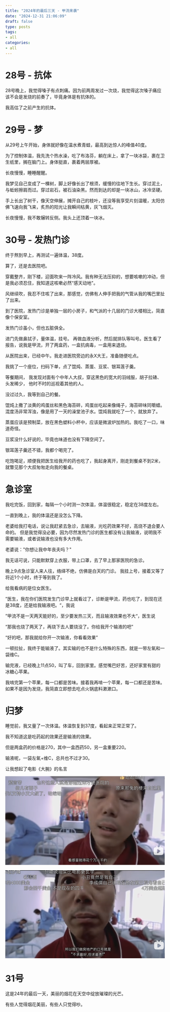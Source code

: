```yaml
---
title: "2024年的最后三天 - 甲流来袭"
date: "2024-12-31 21:06:09"
draft: false
type: posts
tags:
- all
categories:
- all
---
```




# 28号 - 抗体



28号晚上，我觉得嗓子有点刺痛。因为前两周发过一次烧，我觉得这次嗓子痛应该不会是发烧的前奏了，毕竟身体是有抗体的。



我高估了之前产生的抗体。



# 29号 - 梦



从29号上午开始，身体就好像在温水煮青蛙，最高到达惊人的峰值40度。



为了控制体温，我先洗个热水澡，吃了布洛芬，躺在床上，拿了一块冰袋，裹在卫生纸里，搁在脑门上。身体挺直，裹着两层厚被。



长夜慢慢，睡睡醒醒。



我梦见自己变成了一棵树，脚上好像长出了根须，缓慢的往地下生长。穿过泥土，与蚯蚓擦肩而过。穿过岩石，被石油染黑。然而到达的却是一块冰山，冰冷坚硬。

手上长出了树干，像天空伸展，摊开自己的枝叶，还没等我享受片刻温暖，太阳仿佛飞速向我飞来，炙热的阳光让我瞬间枯黄，灰飞烟灭。



长夜慢慢，我不敢辗转反侧。我头上还顶着一块冰。



# 30号 - 发热门诊



终于熬到早上，再测试一遍体温，38度。



算了，还是去医院吧。



穿戴整齐，刚下楼，迎面吹来一阵冷风。我有种无法压抑的，想要咳嗽的冲动，但是我必须忍住，我知道这咳嗽必然“感天动地"。



风继续吹，我忍不住咳了出来，那感觉，仿佛有人伸手把我的气管从我的嘴巴里扯了出来。



到了医院，发热门诊是单独一层的小房子，和气派的十几层的门诊大楼相比，简直像个保安室。



发热门诊虽小，但也五脏俱全。



进门先做鼻拭子，量体温，挂号。 再做血液分析，然后就排队等叫号。医生看了报告，说我是甲流，开了两盒药，一盒抗病毒，一盒用来退烧。



从医院出来，已经中午。我走进医院旁边的永X大王，准备随便吃点。



我挑了一个座位，扫码下单，点了馄炖、蒸蛋、豆浆、银耳莲子羹。 



等餐期间， 我发现对面有个中年人大叔，穿这黑色的宽大的羽绒服，胡子拉碴、头发稀少， 他时不时的巡视着其他的人。



没过过久，我等到自己的餐。

馄炖上撒了淡黄的鸡蛋丝和黑色海苔碎，鸡蛋丝吃起来像绳子，海苔碎味同嚼蜡。混度汤非常浑浊，像是用了一天的澡堂池子水。馄炖我就吃了一个，就放弃了。

蒸蛋应该是预制菜，放在黑色塑料小杯中，应该是微波炉加热的。我吃了一口，味道奇怪。

豆浆没什么好说的，毕竟也味道也没有下降空间了。

银耳莲子羹还不错，我都个喝完了。



吃饱喝足，顺便我把医生给我开的药也吃了，我起身离开，刚走到餐桌不到2米， 就瞥见那个大叔匆匆走向我的餐桌。



# 急诊室

我吃完饭，回到家，每隔一个小时测一次体温，体温很稳定，稳定在38度左右。



一直到晚上，我的体温还是没怎么下降。



老婆给我打电话，说让我赶紧去急诊，去输液，光吃药效果不好，高烧不退会要人命的。 但是我觉得没必要，因为尽然发热门诊的医生都没有让我输液，说明我不需要输液，或者说输液也没有多大作用。



老婆说："你想让我中年丧夫吗？"



我无话可说，只能默默穿上衣服，带上口罩，去了早上那家医院的急诊。



晚上9点急诊室人来人往，络绎不绝，仿佛是白天的门诊。 我挂上号，接着又等了将近1个小时，终于等到我了。



给我看病的是位女医生。



”医生，我在你们医院发生门诊早上就看过了，诊断是甲流，药也吃了，到现在还是38度，还是给我输液吧。“，我说

”甲流不是一天两天能好的，至少要发热三天，而且输液效果也不大“，医生说

“那我也烧了两天了，再烧下去人要烧没了。你给我开个输液的吧”

“好的吧，那我就给你开一次输液，你看看效果”



一顿拉扯，我终于能输液了。其实输的也不是什么特殊的东西，就是一带左氧和一袋维C。



输完液，已经晚上11点50，叫了车，回到家里。感觉嘴巴好苦，还好家里有甜的冰糖心苹果。 



我啃完第一个苹果，每一口都是苦味。接着我再啃一个苹果，每一口都还是苦味。 如果不是因为发烧，我简直立即想去吃点火锅底料漱漱口。



# 归梦

睡觉前，我又量了一次体温。体温恢复到37度，看起来正常正常了。 

我不知道这是吃药起的效果还是输液的效果。

但是两盒药的价格是270，其中一盒西药50，另一盒重要220。

 输液呢，一袋左氧+维C，总共也不过才30。

让我想起了电影《大腕》的名言



![image-20241231231011072](./atta/image-20241231231011072.png)

![image-20241231231118484](./atta/image-20241231231118484.png)



# 31号

这是24年的最后一天，美丽的烟花在天空中绽放璀璨的光芒。

有些人觉得烟花美丽，有些人只觉得吵。



